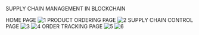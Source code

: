 SUPPLY CHAIN MANAGEMENT IN BLOCKCHAIN

HOME PAGE
![1](https://user-images.githubusercontent.com/90173123/218174322-aa69a417-19b0-45f6-84c8-200849aabc29.PNG)
PRODUCT ORDERING PAGE
![2](https://user-images.githubusercontent.com/90173123/218174460-ca6ba161-1af6-43e4-9160-82b7167556ff.PNG)
SUPPLY CHAIN CONTROL PAGE
![3](https://user-images.githubusercontent.com/90173123/218174595-425dbce3-bdbf-4613-8aca-8ec56f3aeca9.PNG)
![4](https://user-images.githubusercontent.com/90173123/218174619-6c8d1ae2-617c-4391-9357-aa18a8a265a1.PNG)
ORDER TRACKING PAGE
![5](https://user-images.githubusercontent.com/90173123/218174716-7e321300-9e61-4e4b-a234-5c3a36f716a3.PNG)
![6](https://user-images.githubusercontent.com/90173123/218174734-fd167305-3aaa-417a-9753-4c517c54cf49.PNG)
